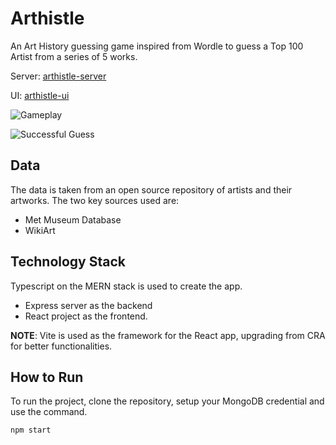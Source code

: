 # Arthistle
An Art History guessing game inspired from Wordle to guess a Top 100 Artist from a series of 5 works.

Server: [arthistle-server](https://arthistle-server.netlify.app/art)

UI: [arthistle-ui](https://arthistle.netlify.app)

![Gameplay](https://github.com/user-attachments/assets/964b053d-5972-49c2-9e32-4edbd6700eda)

![Successful Guess](https://github.com/user-attachments/assets/34d33a1e-543a-4de0-8b31-afc5ae0bf671)


## Data

The data is taken from an open source repository of artists and their artworks. The two key sources used are:
- Met Museum Database
- WikiArt

## Technology Stack

Typescript on the MERN stack is used to create the app.
- Express server as the backend
- React project as the frontend.

**NOTE**: Vite is used as the framework for the React app, upgrading from CRA for better functionalities.

## How to Run

To run the project, clone the repository, setup your MongoDB credential and use the command.

```bash
npm start
```
